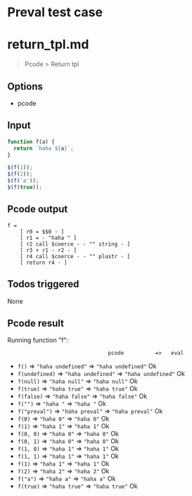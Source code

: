# Preval test case

# return_tpl.md

> Pcode > Return tpl

## Options

- pcode

## Input

`````js filename=intro
function f(a) {
  return `haha ${a}`;
}

$(f(1));
$(f(2));
$(f('a'));
$(f(true));
`````


## Pcode output


`````fileintro
f =
    [ r0 = $$0 - ]
    [ r1 = - "haha " ]
    [ r2 call $coerce - - "" string - ]
    [ r3 + r1 - r2 - ]
    [ r4 call $coerce - - "" plustr - ]
    [ return r4 - ]
`````




## Todos triggered


None


## Pcode result


Running function "f":

                                    pcode          =>   eval
 - `f()`                       => `"haha undefined"` => `"haha undefined"`  Ok
 - `f(undefined)`              => `"haha undefined"` => `"haha undefined"`  Ok
 - `f(null)`                   => `"haha null"`    => `"haha null"`     Ok
 - `f(true)`                   => `"haha true"`    => `"haha true"`     Ok
 - `f(false)`                  => `"haha false"`   => `"haha false"`    Ok
 - `f("")`                     => `"haha "`        => `"haha "`         Ok
 - `f("preval")`               => `"haha preval"`  => `"haha preval"`   Ok
 - `f(0)`                      => `"haha 0"`       => `"haha 0"`        Ok
 - `f(1)`                      => `"haha 1"`       => `"haha 1"`        Ok
 - `f(0, 0)`                   => `"haha 0"`       => `"haha 0"`        Ok
 - `f(0, 1)`                   => `"haha 0"`       => `"haha 0"`        Ok
 - `f(1, 0)`                   => `"haha 1"`       => `"haha 1"`        Ok
 - `f(1, 1)`                   => `"haha 1"`       => `"haha 1"`        Ok
 - `f(1)`                      => `"haha 1"`       => `"haha 1"`        Ok
 - `f(2)`                      => `"haha 2"`       => `"haha 2"`        Ok
 - `f("a")`                    => `"haha a"`       => `"haha a"`        Ok
 - `f(true)`                   => `"haha true"`    => `"haha true"`     Ok